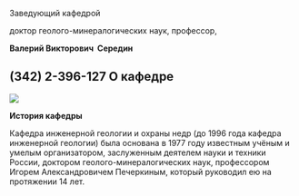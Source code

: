 Заведующий кафедрой
   

 доктор геолого-минералогических наук, профессор,
   

**Валерий Викторович  Середин** 
  

 (342) 2-396-127
О кафедре
-------------------------------------------------------------------------------------------------------------





**![](http://www.psu.ru/files/images/fakultety/geology/kaf-igion.png)**




**История кафедры** 
  

 Кафедра инженерной геологии и охраны недр (до 1996 года кафедра инженерной геологии) была основана в 1977 году известным учёным и умелым организатором, заслуженным деятелем науки и техники России, доктором геолого-минералогических наук, профессором Игорем Александровичем Печеркиным, который руководил ею на протяжении 14 лет.
 



